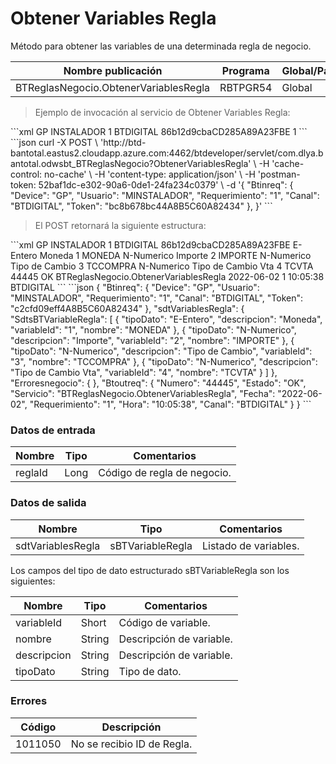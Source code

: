 # Obtener Variables Regla 

Método para obtener las variables de una determinada regla de negocio. 

Nombre publicación | Programa | Global/País 
--------- | ----------- | ----------- 
BTReglasNegocio.ObtenerVariablesRegla | RBTPGR54 | Global 

> Ejemplo de invocación al servicio de Obtener Variables Regla: 

<code-group> 
<code-block title="XML" active> 
```xml 
<soapenv:Envelope xmlns:soapenv="http://schemas.xmlsoap.org/soap/envelope/" xmlns:bts="http://uy.com.dlya.bantotal/BTSOA/"> 
   <soapenv:Header/> 
   <soapenv:Body> 
      <bts:BTReglasNegocio.ObtenerVariablesRegla> 
         <bts:Btinreq> 
            <bts:Device>GP</bts:Device> 
            <bts:Usuario>INSTALADOR</bts:Usuario> 
            <bts:Requerimiento>1</bts:Requerimiento> 
            <bts:Canal>BTDIGITAL</bts:Canal> 
            <bts:Token>86b12d9cbaCD285A89A23FBE</bts:Token> 
         </bts:Btinreq> 
         <bts:reglaId>1</bts:reglaId> 
      </bts:BTReglasNegocio.ObtenerVariablesRegla> 
   </soapenv:Body> 
</soapenv:Envelope> 
``` 
</code-block> 

<code-block title="JSON"> 
```json 
curl -X POST \ 
    'http://btd-bantotal.eastus2.cloudapp.azure.com:4462/btdeveloper/servlet/com.dlya.bantotal.odwsbt_BTReglasNegocio?ObtenerVariablesRegla' \ 
    -H 'cache-control: no-cache' \ 
    -H 'content-type: application/json' \ 
    -H 'postman-token: 52baf1dc-e302-90a6-0de1-24fa234c0379' \ 
    -d '{ 
    "Btinreq": { 
        "Device": "GP", 
        "Usuario": "MINSTALADOR", 
        "Requerimiento": "1", 
        "Canal": "BTDIGITAL", 
        "Token": "bc8b678bc44A8B5C60A82434" 
    }, 
}' 
``` 
</code-block> 
</code-group> 

> El POST retornará la siguiente estructura: 

<code-group> 
<code-block title="XML" active> 
```xml 
<SOAP-ENV:Envelope xmlns:SOAP-ENV="http://schemas.xmlsoap.org/soap/envelope/" xmlns:xsd="http://www.w3.org/2001/XMLSchema" xmlns:SOAP-ENC="http://schemas.xmlsoap.org/soap/encoding/" xmlns:xsi="http://www.w3.org/2001/XMLSchema-instance"> 
   <SOAP-ENV:Body> 
      <BTReglasNegocio.ObtenerVariablesReglaResponse xmlns="http://uy.com.dlya.bantotal/BTSOA/"> 
         <Btinreq> 
            <Device>GP</Device> 
            <Usuario>INSTALADOR</Usuario> 
            <Requerimiento>1</Requerimiento> 
            <Canal>BTDIGITAL</Canal> 
            <Token>86b12d9cbaCD285A89A23FBE</Token> 
         </Btinreq> 
         <Variableregla> 
            <SdtsBTVariableRegla> 
               <tipoDato>E-Entero</tipoDato> 
               <descripcion>Moneda</descripcion> 
               <variableId>1</variableId> 
               <nombre>MONEDA</nombre> 
            </SdtsBTVariableRegla> 
            <SdtsBTVariableRegla> 
               <tipoDato>N-Numerico</tipoDato> 
               <descripcion>Importe</descripcion> 
               <variableId>2</variableId> 
               <nombre>IMPORTE</nombre> 
            </SdtsBTVariableRegla> 
            <SdtsBTVariableRegla> 
               <tipoDato>N-Numerico</tipoDato> 
               <descripcion>Tipo de Cambio</descripcion> 
               <variableId>3</variableId> 
               <nombre>TCCOMPRA</nombre> 
            </SdtsBTVariableRegla> 
            <SdtsBTVariableRegla> 
               <tipoDato>N-Numerico</tipoDato> 
               <descripcion>Tipo de Cambio Vta</descripcion> 
               <variableId>4</variableId> 
               <nombre>TCVTA</nombre> 
            </SdtsBTVariableRegla> 
         </Variableregla> 
         <Erroresnegocio></Erroresnegocio> 
         <Btoutreq> 
            <Numero>44445</Numero> 
            <Estado>OK</Estado> 
            <Servicio>BTReglasNegocio.ObtenerVariablesRegla</Servicio> 
            <Fecha>2022-06-02</Fecha> 
            <Requerimiento>1</Requerimiento> 
            <Hora>10:05:38</Hora> 
            <Canal>BTDIGITAL</Canal> 
         </Btoutreq> 
      </BTReglasNegocio.ObtenerVariablesReglaResponse> 
   </SOAP-ENV:Body> 
</SOAP-ENV:Envelope> 
``` 
</code-block> 

<code-block title="JSON"> 
```json 
{ 
    "Btinreq": { 
        "Device": "GP", 
        "Usuario": "MINSTALADOR", 
        "Requerimiento": "1", 
        "Canal": "BTDIGITAL", 
        "Token": "c2cfd09eff4A8B5C60A82434" 
    }, 
    "sdtVariablesRegla": { 
        "SdtsBTVariableRegla": [ 
        { 
            "tipoDato": "E-Entero", 
            "descripcion": "Moneda", 
            "variableId": "1", 
            "nombre": "MONEDA" 
        }, 
        { 
            "tipoDato": "N-Numerico", 
            "descripcion": "Importe", 
            "variableId": "2", 
            "nombre": "IMPORTE" 
        }, 
        { 
            "tipoDato": "N-Numerico", 
            "descripcion": "Tipo de Cambio", 
            "variableId": "3", 
            "nombre": "TCCOMPRA" 
        }, 
        { 
            "tipoDato": "N-Numerico", 
            "descripcion": "Tipo de Cambio Vta", 
            "variableId": "4", 
            "nombre": "TCVTA" 
        } 
        ] 
    }, 
    "Erroresnegocio": { 
    }, 
    "Btoutreq": { 
        "Numero": "44445", 
        "Estado": "OK", 
        "Servicio": "BTReglasNegocio.ObtenerVariablesRegla", 
        "Fecha": "2022-06-02", 
        "Requerimiento": "1", 
        "Hora": "10:05:38", 
        "Canal": "BTDIGITAL" 
    } 
} 
``` 
</code-block> 
</code-group> 

### Datos de entrada 

Nombre | Tipo | Comentarios 
--------- | ----------- | ----------- 
reglaId | Long | Código de regla de negocio. 

### Datos de salida 

Nombre | Tipo | Comentarios 
--------- | ----------- | ----------- 
sdtVariablesRegla | sBTVariableRegla | Listado de variables. 

Los campos del tipo de dato estructurado sBTVariableRegla son los siguientes: 

Nombre | Tipo | Comentarios 
--------- | ----------- | ----------- 
variableId | Short | Código de variable. 
nombre | String | Descripción de variable. 
descripcion | String | Descripción de variable. 
tipoDato | String | Tipo de dato. 


### Errores 

Código | Descripción 
--------- | ----------- 
1011050 | No se recibio ID de Regla.  

 
